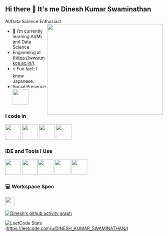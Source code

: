 ## Hi there 👋 It's me Dinesh Kumar Swaminathan

AI/Data Science Enthusiast
<img align="right" width="370" height="290" src="https://i.pinimg.com/originals/47/f0/34/47f0342cec72b800463bf003eac1257e.gif">                                          
- 🌱 I’m currently learning AI/ML and Data Science
- Engineeing at (https://www.mkce.ac.in/),
- ⚡ Fun fact: I know Japanese.
- Social Presence
<br /> [<img height="50" src="https://img.icons8.com/?size=100&id=xuvGCOXi8Wyg&format=png&color=000000" />](https://www.linkedin.com/in/dinesh-kumar-swaminathan-910a14202/)

### I code in
<img height="50" width="50" src="https://img.icons8.com/color/48/000000/python.png" /> <img height="50" width="50" src="https://img.icons8.com/color/48/000000/html-5.png" /> <img height="50" width="50" src="https://img.icons8.com/color/48/000000/css3.png" /> <img height="50" width="50" src="https://img.icons8.com/color/48/000000/mysql-logo.png"/>

### IDE and Tools I Use
<img height="50" width="50" src="https://img.icons8.com/color/48/000000/visual-studio-code-2019.png"/> <img height="50" width="50" src="https://img.icons8.com/color/48/000000/pycharm.png"/><img height="50" width="50" src="https://img.icons8.com/color/50/000000/git.png"/> <img height="50" width="50" src="https://img.icons8.com/dusk/64/000000/anaconda.png"/> <img height="50" src="https://img.icons8.com/color/480/null/notion--v1.png" /> 



### 💻 Workspace Spec
 <img height="30" src="https://img.icons8.com/?size=100&id=38607&format=png&color=000000" />  

[![Dinesh's github activity graph](https://github-readme-activity-graph.vercel.app/graph?username=DINESHKUMARS11&bg_color=000000&color=ffffff&line=ff0019&point=ffffff&area=true&hide_border=true)](https://github.com/ashutosh00710/github-readme-activity-graph)

![LeetCode Stats](https://leetcard.jacoblin.cool/DINESH_KUMAR_SWAMINATHAN?theme=dark&font=Akaya%20Telivigala&ext=heatmap)(https://leetcode.com/u/DINESH_KUMAR_SWAMINATHAN/)

